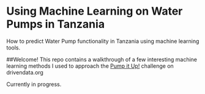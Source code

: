 # Using Machine Learning on Water Pumps in Tanzania

How to predict Water Pump functionality in Tanzania using machine learning tools.  

##Welcome! 
This repo contains a walkthrough of a few interesting machine learning methods I used to approach the <a href="http://www.drivendata.org/competitions/7/" target="_blank">Pump it Up!</a> challenge on drivendata.org

Currently in progress.
